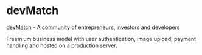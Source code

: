 # devMatch

[devMatch](https://dev-match-ror.herokuapp.com/) - A community of entrepreneurs, investors and developers

Freemium business model with user authentication, image upload, payment handling and hosted on a production server.

